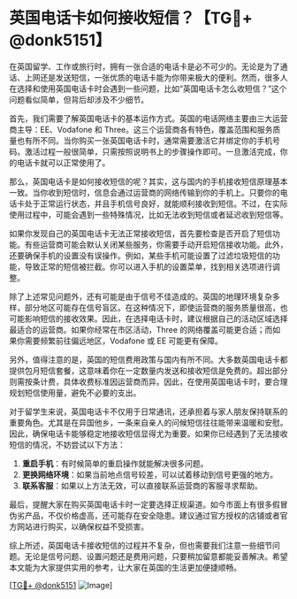# 英国电话卡如何接收短信？【TG💪+ @donk5151】

在英国留学、工作或旅行时，拥有一张合适的电话卡是必不可少的。无论是为了通话、上网还是发送短信，一张优质的电话卡能为你带来极大的便利。然而，很多人在选择和使用英国电话卡时会遇到一些问题，比如“英国电话卡怎么收短信？”这个问题看似简单，但背后却涉及不少细节。

首先，我们需要了解英国电话卡的基本运作方式。英国的电话网络主要由三大运营商主导：EE、Vodafone 和 Three。这三个运营商各有特色，覆盖范围和服务质量也有所不同。当你购买一张英国电话卡时，通常需要激活它并绑定你的手机号码。激活过程一般很简单，只需按照说明书上的步骤操作即可。一旦激活完成，你的电话卡就可以正常使用了。

那么，英国电话卡是如何接收短信的呢？其实，这与国内的手机接收短信原理基本一致。当你收到短信时，信息会通过运营商的网络传输到你的手机上。只要你的电话卡处于正常运行状态，并且手机信号良好，就能顺利接收到短信。不过，在实际使用过程中，可能会遇到一些特殊情况，比如无法收到短信或者延迟收到短信等。

如果你发现自己的英国电话卡无法正常接收短信，首先要检查是否开启了短信功能。有些运营商可能会默认关闭某些服务，你需要手动开启短信接收功能。此外，还要确保手机的设置没有误操作。例如，某些手机可能设置了过滤垃圾短信的功能，导致正常的短信被拦截。你可以进入手机的设置菜单，找到相关选项进行调整。

除了上述常见问题外，还有可能是由于信号不佳造成的。英国的地理环境复杂多样，部分地区可能存在信号盲区。在这种情况下，即使运营商的服务质量很高，也可能影响短信的接收效果。因此，在选择电话卡时，建议根据自己的活动区域选择最适合的运营商。如果你经常在市区活动，Three 的网络覆盖可能更合适；而如果你需要频繁前往偏远地区，Vodafone 或 EE 可能更有保障。

另外，值得注意的是，英国的短信费用政策与国内有所不同。大多数英国电话卡都提供包月短信套餐，这意味着你在一定数量内发送和接收短信是免费的。超出部分则需按条计费，具体收费标准因运营商而异。因此，在使用英国电话卡时，要合理规划短信使用量，避免不必要的支出。

对于留学生来说，英国电话卡不仅用于日常通讯，还承担着与家人朋友保持联系的重要角色。尤其是在异国他乡，一条来自亲人的问候短信往往能带来温暖和安慰。因此，确保电话卡能够稳定地接收短信显得尤为重要。如果你已经遇到了无法接收短信的情况，不妨尝试以下方法：

1. **重启手机**：有时候简单的重启操作就能解决很多问题。
2. **更换网络环境**：如果当前地点信号较差，可以试着移动到信号更强的地方。
3. **联系客服**：如果以上方法无效，可以直接联系运营商的客服寻求帮助。

最后，提醒大家在购买英国电话卡时一定要选择正规渠道。如今市面上有很多假冒伪劣产品，不仅价格虚高，还可能存在安全隐患。建议通过官方授权的店铺或者官方网站进行购买，以确保权益不受损害。

综上所述，英国电话卡接收短信的过程并不复杂，但也需要我们注意一些细节问题。无论是信号问题、设置问题还是费用问题，只要稍加留意都能妥善解决。希望本文能为大家提供实用的参考，让大家在英国的生活更加便捷顺畅。

[[TG💪+ @donk5151](https://t.me/s/donk5151) ![Image](https://i.postimg.cc/rwNCRYN7/Snipaste-2025-04-30-17-27-05.png)]